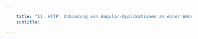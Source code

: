 ```yaml
---

    title: "11. HTTP: Anbindung von Angular-Applikationen an einer Webserver"
    subtitle: 

---
```

